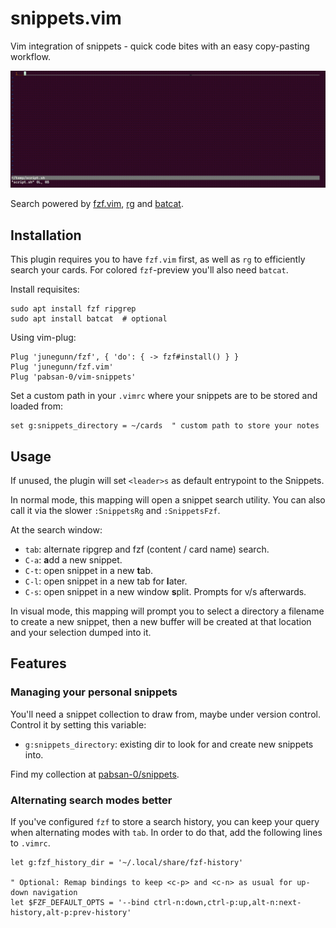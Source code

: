 # snippets.vim

Vim integration of snippets - quick code bites with an easy copy-pasting workflow.

![image](assets/demo.gif)

Search powered by [fzf.vim](https://github.com/junegunn/fzf.vim), [rg]() and [batcat]().

## Installation

This plugin requires you to have `fzf.vim` first, as well as `rg` to efficiently search your cards. For colored `fzf`-preview you'll also need `batcat`.

Install requisites:

```
sudo apt install fzf ripgrep
sudo apt install batcat  # optional
```

Using vim-plug:

```
Plug 'junegunn/fzf', { 'do': { -> fzf#install() } }
Plug 'junegunn/fzf.vim'
Plug 'pabsan-0/vim-snippets'
```

Set a custom path in your `.vimrc` where your snippets are to be stored and loaded from:

```
set g:snippets_directory = ~/cards  " custom path to store your notes
```

## Usage 

If unused, the plugin will set `<leader>s` as default entrypoint to the Snippets. 

In normal mode, this mapping will open a snippet search utility. You can also call it via the slower `:SnippetsRg` and `:SnippetsFzf`. 

At the search window:
- `tab`: alternate ripgrep and fzf (content / card name) search.
- `C-a`: **a**dd a new snippet.
- `C-t`: open snippet in a new **t**ab.
- `C-l`: open snippet in a new tab for **l**ater.
- `C-s`: open snippet in a new window **s**plit. Prompts for v/s afterwards.

In visual mode, this mapping will prompt you to select a directory a filename to create a new snippet, then a new buffer will be created at that location and your selection dumped into it.

## Features

### Managing your personal snippets 

You'll need a snippet collection to draw from, maybe under version control. Control it by setting this variable:

- `g:snippets_directory`: existing dir to look for and create new snippets into.

Find my collection at [pabsan-0/snippets](https://github.com/pabsan-0/snippets).

### Alternating search modes better

If you've configured `fzf` to store a search history, you can keep your query when alternating modes with `tab`. In order to do that, add the following lines to `.vimrc`.

```
let g:fzf_history_dir = '~/.local/share/fzf-history'

" Optional: Remap bindings to keep <c-p> and <c-n> as usual for up-down navigation
let $FZF_DEFAULT_OPTS = '--bind ctrl-n:down,ctrl-p:up,alt-n:next-history,alt-p:prev-history'
```
